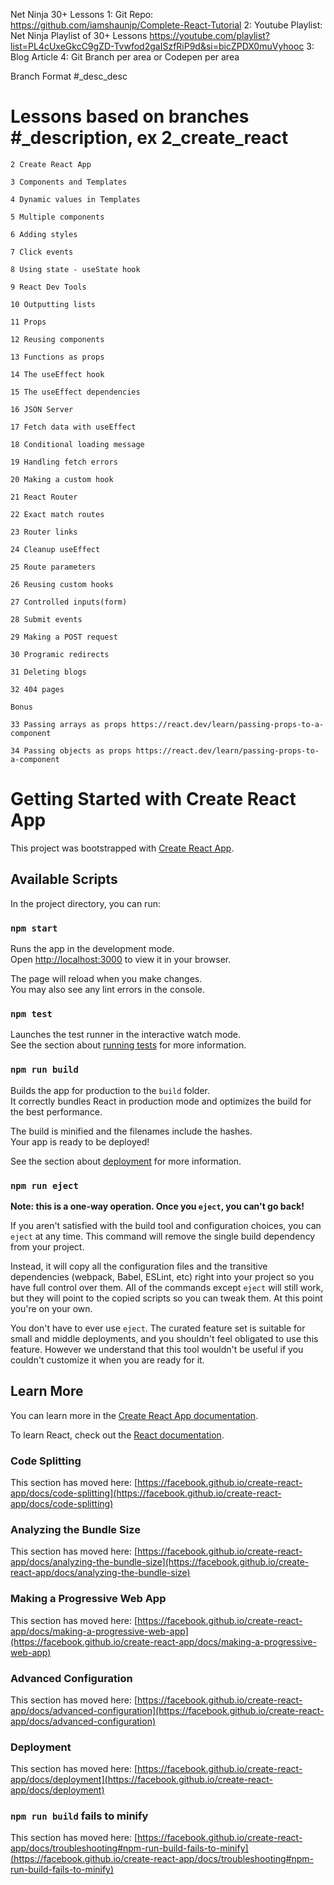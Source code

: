 Net Ninja 30+ Lessons 
  1: Git Repo: https://github.com/iamshaunjp/Complete-React-Tutorial
  2: Youtube Playlist: Net Ninja Playlist of 30+ Lessons
      https://youtube.com/playlist?list=PL4cUxeGkcC9gZD-Tvwfod2gaISzfRiP9d&si=bicZPDX0muVyhooc
  3: Blog Article
  4: Git Branch per area or Codepen per area
 
 
 Branch Format #_desc_desc

# Lessons based on branches #_description, ex 2_create_react

    2 Create React App

    3 Components and Templates
    
    4 Dynamic values in Templates
    
    5 Multiple components
    
    6 Adding styles
    
    7 Click events
    
    8 Using state - useState hook
    
    9 React Dev Tools
    
    10 Outputting lists
    
    11 Props
    
    12 Reusing components
    
    13 Functions as props 
    
    14 The useEffect hook
    
    15 The useEffect dependencies
    
    16 JSON Server
    
    17 Fetch data with useEffect
    
    18 Conditional loading message
    
    19 Handling fetch errors
    
    20 Making a custom hook
    
    21 React Router 
    
    22 Exact match routes
    
    23 Router links
    
    24 Cleanup useEffect
    
    25 Route parameters
    
    26 Reusing custom hooks
    
    27 Controlled inputs(form)
    
    28 Submit events
    
    29 Making a POST request
    
    30 Programic redirects 
    
    31 Deleting blogs
    
    32 404 pages

    Bonus

    33 Passing arrays as props https://react.dev/learn/passing-props-to-a-component 

    34 Passing objects as props https://react.dev/learn/passing-props-to-a-component 


# Getting Started with Create React App

This project was bootstrapped with [Create React App](https://github.com/facebook/create-react-app).

## Available Scripts

In the project directory, you can run:

### `npm start`

Runs the app in the development mode.\
Open [http://localhost:3000](http://localhost:3000) to view it in your browser.

The page will reload when you make changes.\
You may also see any lint errors in the console.

### `npm test`

Launches the test runner in the interactive watch mode.\
See the section about [running tests](https://facebook.github.io/create-react-app/docs/running-tests) for more information.

### `npm run build`

Builds the app for production to the `build` folder.\
It correctly bundles React in production mode and optimizes the build for the best performance.

The build is minified and the filenames include the hashes.\
Your app is ready to be deployed!

See the section about [deployment](https://facebook.github.io/create-react-app/docs/deployment) for more information.

### `npm run eject`

**Note: this is a one-way operation. Once you `eject`, you can't go back!**

If you aren't satisfied with the build tool and configuration choices, you can `eject` at any time. This command will remove the single build dependency from your project.

Instead, it will copy all the configuration files and the transitive dependencies (webpack, Babel, ESLint, etc) right into your project so you have full control over them. All of the commands except `eject` will still work, but they will point to the copied scripts so you can tweak them. At this point you're on your own.

You don't have to ever use `eject`. The curated feature set is suitable for small and middle deployments, and you shouldn't feel obligated to use this feature. However we understand that this tool wouldn't be useful if you couldn't customize it when you are ready for it.

## Learn More

You can learn more in the [Create React App documentation](https://facebook.github.io/create-react-app/docs/getting-started).

To learn React, check out the [React documentation](https://reactjs.org/).

### Code Splitting

This section has moved here: [https://facebook.github.io/create-react-app/docs/code-splitting](https://facebook.github.io/create-react-app/docs/code-splitting)

### Analyzing the Bundle Size

This section has moved here: [https://facebook.github.io/create-react-app/docs/analyzing-the-bundle-size](https://facebook.github.io/create-react-app/docs/analyzing-the-bundle-size)

### Making a Progressive Web App

This section has moved here: [https://facebook.github.io/create-react-app/docs/making-a-progressive-web-app](https://facebook.github.io/create-react-app/docs/making-a-progressive-web-app)

### Advanced Configuration

This section has moved here: [https://facebook.github.io/create-react-app/docs/advanced-configuration](https://facebook.github.io/create-react-app/docs/advanced-configuration)

### Deployment

This section has moved here: [https://facebook.github.io/create-react-app/docs/deployment](https://facebook.github.io/create-react-app/docs/deployment)

### `npm run build` fails to minify

This section has moved here: [https://facebook.github.io/create-react-app/docs/troubleshooting#npm-run-build-fails-to-minify](https://facebook.github.io/create-react-app/docs/troubleshooting#npm-run-build-fails-to-minify)
